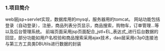 ### 1.项目简介
  web层jsp+servlet实现，数据库用的mysql，服务器用的tomcat。
  网站功能包括登录（自动登录），注册，商品列表分页显示，商品搜索，购物车，订单管理...等以及后台管理系统。
  前端页面采用jsp页面配合_jstl+EL_表达式_进行后台数据的回显，部分功能如用户名校验和商品搜索采用ajax技术，dao层采用c3p0连接池与第三方工具类DBUtils进行数据的封装
